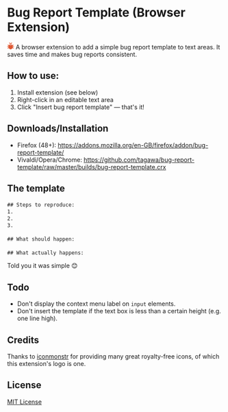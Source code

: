 # Bug Report Template (Browser Extension)

![Logo](https://raw.githubusercontent.com/tagawa/bug-report-template/master/source/icons/icon-16.png) A browser extension to add a simple bug report template to text areas.
It saves time and makes bug reports consistent.

## How to use:

1. Install extension (see below)
2. Right-click in an editable text area
3. Click "Insert bug report template" &mdash; that's it!

## Downloads/Installation

* Firefox (48+): https://addons.mozilla.org/en-GB/firefox/addon/bug-report-template/
* Vivaldi/Opera/Chrome: https://github.com/tagawa/bug-report-template/raw/master/builds/bug-report-template.crx

## The template

    ## Steps to reproduce:
    1. 
    2. 
    3. 
    
    ## What should happen:
    
    ## What actually happens:
    
Told you it was simple 😊

## Todo

* Don't display the context menu label on `input` elements.
* Don't insert the template if the text box is less than a certain height (e.g. one line high).

## Credits

Thanks to [iconmonstr](http://iconmonstr.com/) for providing many great royalty-free icons, of which this extension's logo is one.

## License

[MIT License](https://opensource.org/licenses/MIT)
